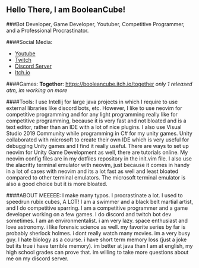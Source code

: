 ## Hello There, I am BooleanCube!
###Bot Developer, Game Developer, Youtuber, Competitive Programmer, and a Professional Procrastinator.

####Social Media:
- [Youtube](https://www.youtube.com/channel/UCsivrachJyFVLi7V60lrd6g)
- [Twitch](https://www.twitch.tv/booleancub3)
- [Discord Server](https://discord.gg/3ZDpPyR)
- [Itch.io](https://booleancube.itch.io/)

####Games:
**Together**: https://booleancube.itch.io/together
*only 1 released atm, im working on more*

####Tools:
I use Intellij for large java projects in which I require to use external libraries like discord bots, etc. However, I like to use neovim for competitive programming and for any light programming really like for competitive programming, because it is very fast and not bloated and is a text editor, rather than an IDE with a lot of nice plugins. I also use Visual Studio 2019 Community while programming in C# for my unity games. Unity collaborated with microsoft to create their own IDE which is very useful for debugging Unity games and I find it really useful. There are ways to set up neovim for Unity Game Development as well, there are tutorials online. My neovim config files are in my dotfiles repository in the init.vim file. I also use the alacritty terminal emulator with neovim, just because it comes in handy in a lot of cases with neovim and its a lot fast as well and least bloated compared to other terminal emulators. The microsoft terminal emulator is also a good choice but it is more bloated.

####ABOUT MEEEEE:
I make many typos. I procrastinate a lot. I used to speedrun rubix cubes, A LOT! I am a swimmer and a black belt martial artist, and I do competitive sparring. I am a competitive programmer and a game developer working on a few games. I do discord and twitch bot dev sometimes. I am an environmentalist. i am very lazy. space enthusiast and love astronomy. i like forensic science as well. my favorite series by far is probably sherlock holmes. i dont really watch many movies. im a very busy guy. I hate biology as a course. i have short term memory loss (just a joke but its true i have terrible memory). im better at java than I am at english, my high school grades can prove that. im willing to take more questions about me on my discord server.
